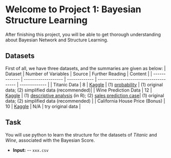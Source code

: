 # Welcome to Project 1: Bayesian Structure Learning 
After finishing this project, you will be able to get thorough understanding about Bayesian Network and Structure Learning.

## Datasets
First of all, we have three datasets, and the summaries are given as below:
| Dataset  | Number of Variables | Source | Further Reading | Content |
| ------------- | ------------------- | ------------- | -------------------------------------- | ------------- |
| Titanic Data | 8 | [Kaggle](https://www.kaggle.com/c/titanic) | (1) [probability](https://web.stanford.edu/class/archive/cs/cs109/cs109.1166/problem12.html) | (1) original data; (2) simplified data (recommended)|
| Wine Prediction Data | 12 | [Kaggle](https://www.kaggle.com/datasets/dropout/winequalityred) |  (1) [descriptive analysis](https://rpubs.com/Hpolhe/950288) (in R); (2) [sales prediction case](https://rstudio-pubs-static.s3.amazonaws.com/840867_cdbf78a38ded4b10be5af93271ee7593.html#DATA_EXPLORATION)| (1) original data; (2) simplified data (recommended) |
| California House Price (Bonus) | 10 | [Kaggle](https://www.kaggle.com/datasets/camnugent/california-housing-prices) | N/A | try original data |

## Task
You will use python to learn the structure for the datasets of _Titanic_ and _Wine_, associated with the Bayesian Score.
- **Input:**
-- `xxx.csv`
